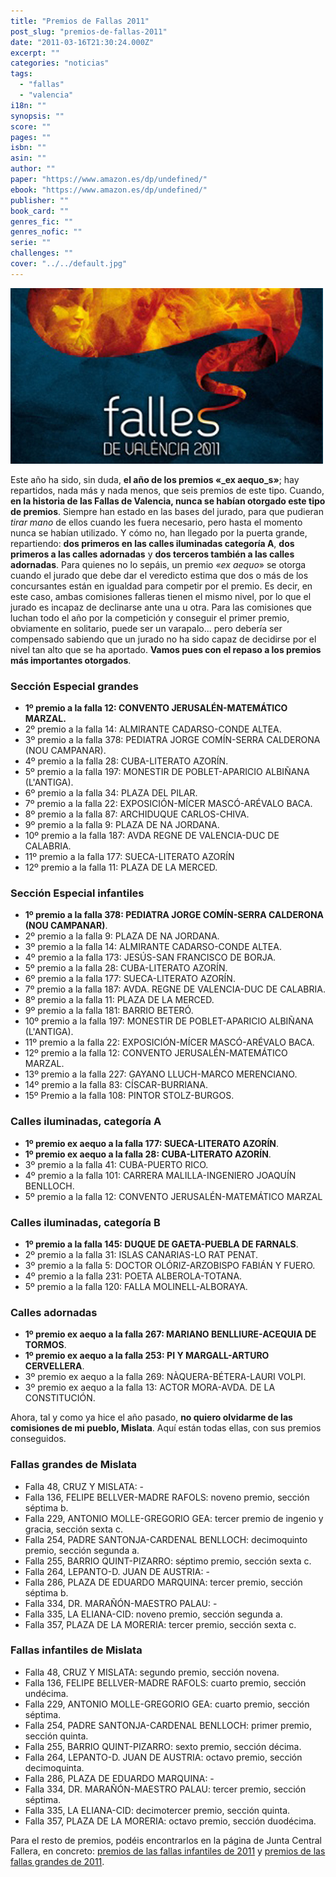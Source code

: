 ```yaml
---
title: "Premios de Fallas 2011"
post_slug: "premios-de-fallas-2011"
date: "2011-03-16T21:30:24.000Z"
excerpt: ""
categories: "noticias"
tags: 
  - "fallas"
  - "valencia"
i18n: ""
synopsis: ""
score: ""
pages: ""
isbn: ""
asin: ""
author: ""
paper: "https://www.amazon.es/dp/undefined/"
ebook: "https://www.amazon.es/dp/undefined/"
publisher: ""
book_card: ""
genres_fic: ""
genres_nofic: ""
serie: ""
challenges: ""
cover: "../../default.jpg"
---
```


![](images/fallas-2011.jpg "fallas 2011")

Este año ha sido, sin duda, **el año de los premios «_ex aequo_s»**; hay repartidos, nada más y nada menos, que seis premios de este tipo. Cuando, **en la historia de las Fallas de Valencia, nunca se habían otorgado este tipo de premios**. Siempre han estado en las bases del jurado, para que pudieran _tirar mano_ de ellos cuando les fuera necesario, pero hasta el momento nunca se habían utilizado. Y cómo no, han llegado por la puerta grande, repartiendo: **dos primeros en las calles iluminadas categoría A**, **dos primeros a las calles adornadas** y **dos terceros también a las calles adornadas**. Para quienes no lo sepáis, un premio «_ex aequo_» se otorga cuando el jurado que debe dar el veredicto estima que dos o más de los concursantes están en igualdad para competir por el premio. Es decir, en este caso, ambas comisiones falleras tienen el mismo nivel, por lo que el jurado es incapaz de declinarse ante una u otra. Para las comisiones que luchan todo el año por la competición y conseguir el primer premio, obviamente en solitario, puede ser un varapalo... pero debería ser compensado sabiendo que un jurado no ha sido capaz de decidirse por el nivel tan alto que se ha aportado. **Vamos pues con el repaso a los premios más importantes otorgados**.

### Sección Especial grandes

- **1º premio a la falla 12: CONVENTO JERUSALÉN-MATEMÁTICO MARZAL.**
- 2º premio a la falla 14: ALMIRANTE CADARSO-CONDE ALTEA.
- 3º premio a la falla 378: PEDIATRA JORGE COMÍN-SERRA CALDERONA (NOU CAMPANAR).
- 4º premio a la falla 28: CUBA-LITERATO AZORÍN.
- 5º premio a la falla 197: MONESTIR DE POBLET-APARICIO ALBIÑANA (L'ANTIGA).
- 6º premio a la falla 34: PLAZA DEL PILAR.
- 7º premio a la falla 22: EXPOSICIÓN-MÍCER MASCÓ-ARÉVALO BACA.
- 8º premio a la falla 87: ARCHIDUQUE CARLOS-CHIVA.
- 9º premio a la falla 9: PLAZA DE NA JORDANA.
- 10º premio a la falla 187: AVDA REGNE DE VALENCIA-DUC DE CALABRIA.
- 11º premio a la falla 177: SUECA-LITERATO AZORÍN
- 12º premio a la falla 11: PLAZA DE LA MERCED.

### Sección Especial infantiles

- **1º premio a la falla 378: PEDIATRA JORGE COMÍN-SERRA CALDERONA (NOU CAMPANAR)**.
- 2º premio a la falla 9: PLAZA DE NA JORDANA.
- 3º premio a la falla 14: ALMIRANTE CADARSO-CONDE ALTEA.
- 4º premio a la falla 173: JESÚS-SAN FRANCISCO DE BORJA.
- 5º premio a la falla 28: CUBA-LITERATO AZORÍN.
- 6º premio a la falla 177: SUECA-LITERATO AZORÍN.
- 7º premio a la falla 187: AVDA. REGNE DE VALENCIA-DUC DE CALABRIA.
- 8º premio a la falla 11: PLAZA DE LA MERCED.
- 9º premio a la falla 181: BARRIO BETERÓ.
- 10º premio a la falla 197: MONESTIR DE POBLET-APARICIO ALBIÑANA (L'ANTIGA).
- 11º premio a la falla 22: EXPOSICIÓN-MÍCER MASCÓ-ARÉVALO BACA.
- 12º premio a la falla 12: CONVENTO JERUSALÉN-MATEMÁTICO MARZAL.
- 13º premio a la falla 227: GAYANO LLUCH-MARCO MERENCIANO.
- 14º premio a la falla 83: CÍSCAR-BURRIANA.
- 15º Premio a la falla 108: PINTOR STOLZ-BURGOS.

### Calles iluminadas, categoría A

- **1º premio ex aequo a la falla 177: SUECA-LITERATO AZORÍN**.
- **1º premio ex aequo a la falla 28: CUBA-LITERATO AZORÍN**.
- 3º premio a la falla 41: CUBA-PUERTO RICO.
- 4º premio a la falla 101: CARRERA MALILLA-INGENIERO JOAQUÍN BENLLOCH.
- 5º premio a la falla 12: CONVENTO JERUSALÉN-MATEMÁTICO MARZAL

### Calles iluminadas, categoría B

- **1º premio a la falla 145: DUQUE DE GAETA-PUEBLA DE FARNALS**.
- 2º premio a la falla 31: ISLAS CANARIAS-LO RAT PENAT.
- 3º premio a la falla 5: DOCTOR OLÓRIZ-ARZOBISPO FABIÁN Y FUERO.
- 4º premio a la falla 231: POETA ALBEROLA-TOTANA.
- 5º premio a la falla 120: FALLA MOLINELL-ALBORAYA.

### Calles adornadas

- **1º premio ex aequo a la falla 267: MARIANO BENLLIURE-ACEQUIA DE TORMOS**.
- **1º premio ex aequo a la falla 253: PI Y MARGALL-ARTURO CERVELLERA**.
- 3º premio ex aequo a la falla 269: NÀQUERA-BÉTERA-LAURI VOLPI.
- 3º premio ex aequo a la falla 13: ACTOR MORA-AVDA. DE LA CONSTITUCIÓN.

Ahora, tal y como ya hice el año pasado, **no quiero olvidarme de las comisiones de mi pueblo, Mislata**. Aquí están todas ellas, con sus premios conseguidos.

### Fallas grandes de Mislata

- Falla 48, CRUZ Y MISLATA: -
- Falla 136, FELIPE BELLVER-MADRE RAFOLS: noveno premio, sección séptima b.
- Falla 229, ANTONIO MOLLE-GREGORIO GEA: tercer premio de ingenio y gracia, sección sexta c.
- Falla 254, PADRE SANTONJA-CARDENAL BENLLOCH: decimoquinto premio, sección segunda a.
- Falla 255, BARRIO QUINT-PIZARRO: séptimo premio, sección sexta c.
- Falla 264, LEPANTO-D. JUAN DE AUSTRIA: -
- Falla 286, PLAZA DE EDUARDO MARQUINA: tercer premio, sección séptima b.
- Falla 334, DR. MARAÑÓN-MAESTRO PALAU: -
- Falla 335, LA ELIANA-CID: noveno premio, sección segunda a.
- Falla 357, PLAZA DE LA MORERIA: tercer premio, sección sexta c.

### Fallas infantiles de Mislata

- Falla 48, CRUZ Y MISLATA: segundo premio, sección novena.
- Falla 136, FELIPE BELLVER-MADRE RAFOLS: cuarto premio, sección undécima.
- Falla 229, ANTONIO MOLLE-GREGORIO GEA: cuarto premio, sección séptima.
- Falla 254, PADRE SANTONJA-CARDENAL BENLLOCH: primer premio, sección quinta.
- Falla 255, BARRIO QUINT-PIZARRO: sexto premio, sección décima.
- Falla 264, LEPANTO-D. JUAN DE AUSTRIA: octavo premio, sección decimoquinta.
- Falla 286, PLAZA DE EDUARDO MARQUINA: -
- Falla 334, DR. MARAÑÓN-MAESTRO PALAU: tercer premio, sección séptima.
- Falla 335, LA ELIANA-CID: decimotercer premio, sección quinta.
- Falla 357, PLAZA DE LA MORERIA: octavo premio, sección duodécima.

Para el resto de premios, podéis encontrarlos en la página de Junta Central Fallera, en concreto: [premios de las fallas infantiles de 2011](http://fallas.com/index.php/febrero2010/414-premios-fallas-infantiles-2011) y [premios de las fallas grandes de 2011](http://fallas.com/index.php/febrero2010/425-premios-fallas-grandes-2011).
